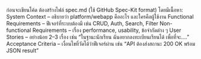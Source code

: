 ก่อนจะเขียนโค้ด ต้องสร้างไฟล์ spec.md (ใช้ GitHub Spec-Kit format) โดยมีเนื้อหา:
System Context – อธิบายว่า platform/webapp คืออะไร และใครคือผู้ใช้งาน
Functional Requirements – ฟีเจอร์ที่ระบบต้องมี เช่น CRUD, Auth, Search, Filter
Non-functional Requirements – เรื่อง performance, usability, ข้อจำกัดต่าง ๆ
User Stories – อย่างน้อย 2–3 เรื่อง เช่น
“ในฐานะนักเรียน ฉันอยากลงทะเบียนเรียนได้ เพื่อที่จะ….”
Acceptance Criteria – เงื่อนไขที่วัดได้ว่าฟีเจอร์ผ่าน เช่น
“API ต้องส่งสถานะ 200 OK พร้อม JSON result”
